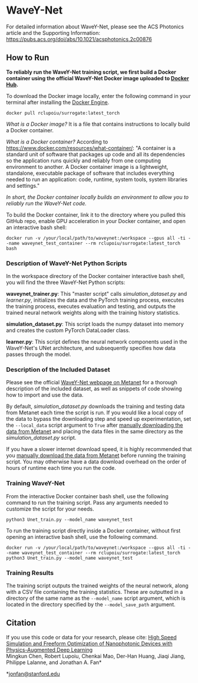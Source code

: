 # WaveY-Net

For detailed information about WaveY-Net, please see the ACS Photonics article and the Supporting Information:
https://pubs.acs.org/doi/abs/10.1021/acsphotonics.2c00876

## How to Run

**To reliably run the WaveY-Net training script, we first build a Docker container using the official WaveY-Net Docker image uploaded to [Docker Hub](https://hub.docker.com/r/rclupoiu/surrogate).**

To download the Docker image locally, enter the following command in your terminal after installing the [Docker Engine](https://docs.docker.com/engine/install/).
```
docker pull rclupoiu/surrogate:latest_torch
```

*What is a Docker image?* It is a file that contains instructions to locally build a Docker container.

*What is a Docker container?* According to https://www.docker.com/resources/what-container/:
"A container is a standard unit of software that packages up code and all its dependencies so the application runs quickly and reliably from one computing environment to another. A Docker container image is a lightweight, standalone, executable package of software that includes everything needed to run an application: code, runtime, system tools, system libraries and settings."

*In short, the Docker container locally builds an environment to allow you to reliably run the WaveY-Net code.*

To build the Docker container, link it to the directory where you pulled this GitHub repo, enable GPU acceleration in your Docker container, and open an interactive bash shell:
```
docker run -v /your/local/path/to/waveynet:/workspace --gpus all -ti --name waveynet_test_container --rm rclupoiu/surrogate:latest_torch bash
```

### Description of WaveY-Net Python Scripts

In the workspace directory of the Docker container interactive bash shell, you will find the three WaveY-Net Python scripts:

**waveynet_trainer.py**: This "master script" calls *simulation_dataset.py* and *learner.py*, initializes the data and the PyTorch training process, executes the training process, executes evaluation and testing, and outputs the trained neural network weights along with the training history statistics.

**simulation_dataset.py**: This script loads the numpy dataset into memory and creates the custom PyTorch DataLoader class.

**learner.py**: This script defines the neural network components used in the WaveY-Net's UNet architecture, and subsequently specifies how data passes through the model.

### Description of the Included Dataset

Please see the official [WaveY-Net webpage on Metanet](http://metanet.stanford.edu/search/waveynet-study/) for a thorough description of the included dataset, as well as snippets of code showing how to import and use the data.

By default, *simulation_dataset.py* downloads the training and testing data from Metanet each time the script is run. If you would like a local copy of the data to bypass the downloading step and speed up experimentation, set the `--local_data` script argument to `True` after [manually downloading the data from Metanet](http://metanet.stanford.edu/search/waveynet-study/) and placing the data files in the same directory as the *simulation_dataset.py* script.

If you have a slower internet download speed, it is highly recommended that you [manually download the data from Metanet](http://metanet.stanford.edu/search/waveynet-study/) before running the training script. You may otherwise have a data download overhead on the order of hours of runtime each time you run the code.

### Training WaveY-Net

From the interactive Docker container bash shell, use the following command to run the training script. Pass any arguments needed to customize the script for your needs.
```
python3 Unet_train.py --model_name waveynet_test
```

To run the training script directly inside a Docker container, without first opening an interactive bash shell, use the following command.
```
docker run -v /your/local/path/to/waveynet:/workspace --gpus all -ti --name waveynet_test_container --rm rclupoiu/surrogate:latest_torch python3 Unet_train.py --model_name waveynet_test
```

### Training Results

The training script outputs the trained weights of the neural network, along with a CSV file containing the training statistics. These are outputted in a directory of the same name as the `--model_name` script argument, which is located in the directory specified by the `--model_save_path` argument.

## Citation
If you use this code or data for your research, please cite:
[High Speed Simulation and Freeform Optimization of Nanophotonic Devices with Physics-Augmented Deep Learning<br>](https://pubs.acs.org/doi/abs/10.1021/acsphotonics.2c00876)
Mingkun Chen, Robert Lupoiu, Chenkai Mao, Der-Han Huang, Jiaqi Jiang, Philippe Lalanne, and Jonathan A. Fan*

*jonfan@stanford.edu

